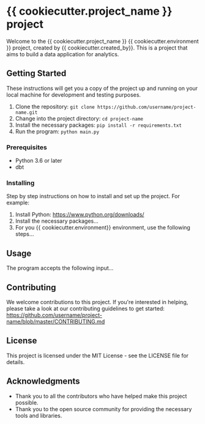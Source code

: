 # {{ cookiecutter.project_name }} project

Welcome to the {{ cookiecutter.project_name }} {{ cookiecutter.environment }} project, created by {{ cookiecutter.created_by}}. 
This is a project that aims to build a data application for analytics.

## Getting Started

These instructions will get you a copy of the project up and running on your local machine for development and testing purposes.

1. Clone the repository: `git clone https://github.com/username/project-name.git`
2. Change into the project directory: `cd project-name`
3. Install the necessary packages: `pip install -r requirements.txt`
4. Run the program: `python main.py`

### Prerequisites

- Python 3.6 or later
- dbt 

### Installing

Step by step instructions on how to install and set up the project. For example:

1. Install Python: https://www.python.org/downloads/
2. Install the necessary packages...
3. For you {{ cookiecutter.environment}} environment, use the following steps...

## Usage

The program accepts the following input...

## Contributing

We welcome contributions to this project. If you're interested in helping, please take a look at our contributing guidelines to get started: https://github.com/username/project-name/blob/master/CONTRIBUTING.md

## License

This project is licensed under the MIT License - see the LICENSE file for details.

## Acknowledgments

- Thank you to all the contributors who have helped make this project possible.
- Thank you to the open source community for providing the necessary tools and libraries.



